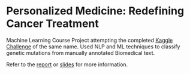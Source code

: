 # Personalized Medicine: Redefining Cancer Treatment 

Machine Learning Course Project attempting the completed [Kaggle Challenge](https://www.kaggle.com/c/msk-redefining-cancer-treatment) of the same name.
Used NLP and ML techniques to classify genetic mutations from manually annotated Biomedical text.

Refer to the [report](https://docs.google.com/document/d/1YdZsByo9fnAGvFcCtfgB9JGsS06y0HPmcY88db_SzZ0/edit?usp=sharing) or [slides](https://docs.google.com/presentation/d/16gms0-Ucbs0sF5SdZUyfF6gi8bnRjL2lVxnjBrn_sjw/edit?usp=sharing) 
for more information. 
